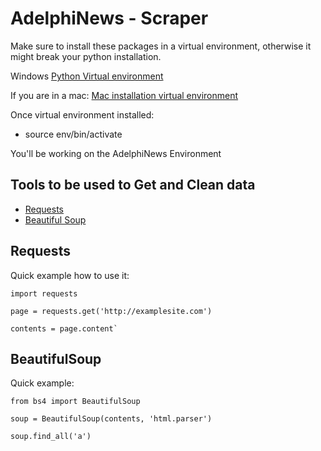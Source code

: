 # AdelphiNews - Scraper

Make sure to install these packages in a virtual environment, otherwise it might break your python installation.

Windows
[Python Virtual environment](https://docs.python.org/3/library/venv.html)

If you are in a mac:
[Mac installation virtual environment](https://sourabhbajaj.com/mac-setup/Python/virtualenv.html)

Once virtual environment installed:

- source env/bin/activate

You'll be working on the AdelphiNews Environment

## Tools to be used to Get and Clean data

- [Requests](https://docs.python-requests.org/en/master/user/quickstart/)
- [Beautiful Soup](https://www.crummy.com/software/BeautifulSoup/bs4/doc/)

## Requests

Quick example how to use it:

```
import requests

page = requests.get('http://examplesite.com')

contents = page.content`

```

## BeautifulSoup

Quick example:

```
from bs4 import BeautifulSoup

soup = BeautifulSoup(contents, 'html.parser')

soup.find_all('a')

```
